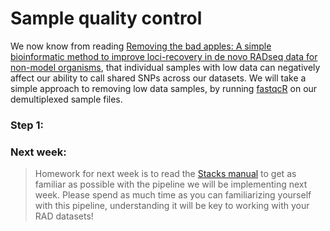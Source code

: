 # Sample quality control
We now know from reading [Removing the bad apples: A simple bioinformatic method to improve loci-recovery in de novo RADseq data for non-model organisms](https://besjournals.onlinelibrary.wiley.com/doi/full/10.1111/2041-210X.13562), that individual samples with low data can negatively affect our ability to call shared SNPs across our datasets. We will take a simple approach to removing low data samples, by running [fastqcR](https://rpkgs.datanovia.com/fastqcr/index.html) on our demultiplexed sample files.
### Step 1:
> 



### Next week:
> Homework for next week is to read the [Stacks manual](https://catchenlab.life.illinois.edu/stacks/manual/) to get as familiar as possible with the pipeline we will be implementing next week. Please spend as much time as you can familiarizing yourself with this pipeline, understanding it will be key to working with your RAD datasets!
